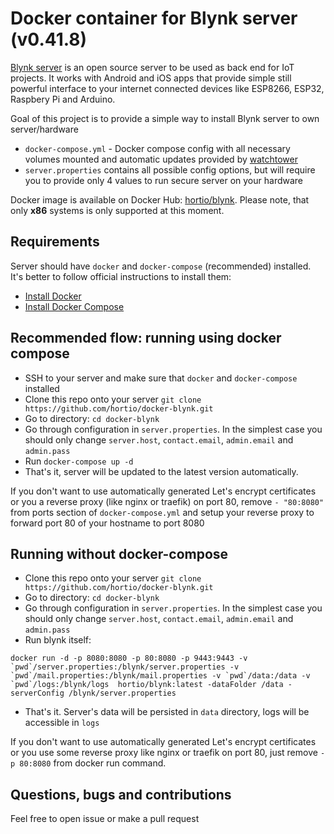 # Docker container for Blynk server (v0.41.8)

[Blynk server](https://github.com/blynkkk/blynk-server) is an open source server to be used as back end for IoT projects. It works with Android and iOS apps that provide simple still powerful interface to your internet connected devices like ESP8266, ESP32, Raspbery Pi and Arduino.

Goal of this project is to provide a simple way to install Blynk server to own server/hardware

- `docker-compose.yml` - Docker compose config with all necessary volumes mounted and automatic updates provided by [watchtower](https://github.com/v2tec/watchtower)
- `server.properties` contains all possible config options, but will require you to provide only 4 values to run secure server on your hardware

Docker image is available on Docker Hub: [hortio/blynk](https://hub.docker.com/r/hortio/blynk/). Please note, that only **x86** systems is only supported at this moment.

## Requirements

Server should have `docker` and `docker-compose` (recommended) installed.
It's better to follow official instructions to install them:

- [Install Docker](https://docs.docker.com/install/)
- [Install Docker Compose](https://docs.docker.com/compose/install/)

## Recommended flow: running using docker compose

- SSH to your server and make sure that `docker` and `docker-compose` installed
- Clone this repo onto your server `git clone https://github.com/hortio/docker-blynk.git`
- Go to directory: `cd docker-blynk`
- Go through configuration in `server.properties`. In the simplest case you should only change `server.host`, `contact.email`, `admin.email` and `admin.pass`
- Run `docker-compose up -d`
- That's it, server will be updated to the latest version automatically.

If you don't want to use automatically generated Let's encrypt certificates or you a reverse proxy (like nginx or traefik) on port 80, remove `- "80:8080"` from ports section of `docker-compose.yml` and setup your reverse proxy to forward port 80 of your hostname to port 8080

## Running without docker-compose

- Clone this repo onto your server `git clone https://github.com/hortio/docker-blynk.git`
- Go to directory: `cd docker-blynk`
- Go through configuration in `server.properties`. In the simplest case you should only change `server.host`, `contact.email`, `admin.email` and `admin.pass`
- Run blynk itself:

```
docker run -d -p 8080:8080 -p 80:8080 -p 9443:9443 -v `pwd`/server.properties:/blynk/server.properties -v `pwd`/mail.properties:/blynk/mail.properties -v `pwd`/data:/data -v `pwd`/logs:/blynk/logs  hortio/blynk:latest -dataFolder /data -serverConfig /blynk/server.properties
```

- That's it. Server's data will be persisted in `data` directory, logs will be accessible in `logs`

If you don't want to use automatically generated Let's encrypt certificates or you use some reverse proxy like nginx or traefik on port 80, just remove `-p 80:8080` from docker run command.

## Questions, bugs and contributions

Feel free to open issue or make a pull request
